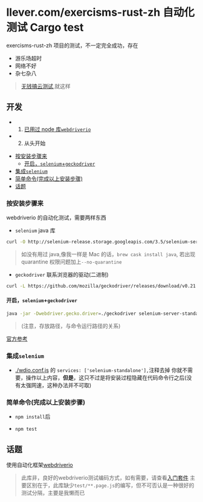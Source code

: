 # llever.com/exercisms-rust-zh 自动化测试 Cargo test

exercisms-rust-zh 项目的测试，不一定完全成功，存在

- 游乐场超时
- 网络不好
- 杂七杂八

> [无钱搞云测试](http://webdriver.io/guide/usage/cloudservices.html#With-Travis-CI),就这样

## 开发

- 1. [已用过 node 库`webdriverio`](#简单命令完成以上安装步骤)
- 2. 从头开始

<!-- START doctoc generated TOC please keep comment here to allow auto update -->
<!-- DON'T EDIT THIS SECTION, INSTEAD RE-RUN doctoc TO UPDATE -->


  - [按安装步骤来](#%E6%8C%89%E5%AE%89%E8%A3%85%E6%AD%A5%E9%AA%A4%E6%9D%A5)
    - [开启，`selenium`+`geckodriver`](#%E5%BC%80%E5%90%AFseleniumgeckodriver)
  - [集成`selenium`](#%E9%9B%86%E6%88%90selenium)
  - [简单命令(完成以上安装步骤)](#%E7%AE%80%E5%8D%95%E5%91%BD%E4%BB%A4%E5%AE%8C%E6%88%90%E4%BB%A5%E4%B8%8A%E5%AE%89%E8%A3%85%E6%AD%A5%E9%AA%A4)
- [话题](#%E8%AF%9D%E9%A2%98)

<!-- END doctoc generated TOC please keep comment here to allow auto update -->

### 按安装步骤来

webdriverio 的自动化测试，需要两样东西

- `selenium` java 库

```bash
curl -O http://selenium-release.storage.googleapis.com/3.5/selenium-server-standalone-3.5.3.jar
```

> 如没有用过 java,像我一样是 Mac 的话，`brew cask install java`,
> 若出现 quarantine 权限问题加上`--no-quarantine`

- `geckodriver` 联系浏览器的驱动(二进制)

```bash
curl -L https://github.com/mozilla/geckodriver/releases/download/v0.21.0/geckodriver-v0.21.0-macos.tar.gz | tar xz
```

#### 开启，`selenium`+`geckodriver`

```bash
java -jar -Dwebdriver.gecko.driver=./geckodriver selenium-server-standalone-3.5.3.jar
```

> (注意，存放路径，与命令运行路径的关系)

[官方参考](http://webdriver.io/guide.html)

### 集成`selenium`

- [./wdio.conf.js](./wdio.conf.js) 的 `services: ['selenium-standalone'],`注释去掉
  你就不需要，操作以上内容，**但是**，这只不过是将安装过程隐藏在代码命令行之后(没有太强网速，这种办法并不可取)

### 简单命令(完成以上安装步骤)

- `npm install`后

- `npm test`

## 话题

使用自动化框架[webdriverio](https://github.com/webdriverio/webdriverio)

> 此库非，良好的webdriverio测试编码方式，如有需要，请查看[入门套件](https://github.com/klamping/wdio-starter-kit)
> 主要区别在于，此库缺少`test/**.page.js`的编写，但不可否认是一种很好的测试分隔，主要是我懒而已